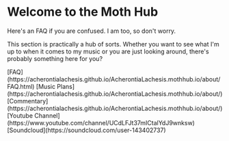 

<h1> Welcome to the Moth Hub </h1>

<p> Here's an FAQ if you are confused. I am too, so don't worry. </p>
<p> This section is practically a hub of sorts. Whether you want to see what I'm up to when it comes to my music or you are just looking around, there's probably something here for you? </p>
[FAQ](https://acherontialachesis.github.io/AcherontiaLachesis.mothhub.io/about/FAQ.html)
[Music Plans](https://acherontialachesis.github.io/AcherontiaLachesis.mothhub.io/about/)
[Commentary](https://acherontialachesis.github.io/AcherontiaLachesis.mothhub.io/about/)
[Youtube Channel](https://www.youtube.com/channel/UCdLFJt37mICtalYdJ9wnksw)
[Soundcloud](https://soundcloud.com/user-143402737)
